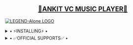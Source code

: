 <h2 align="center"> <a href="https://github.com/LEGEND-ANKIT/ANKIT-VC-PLAYER">🔰ANKIT VC MUSIC PLAYER🔰</a></h2>


[![LEGEND-Alone LOGO](https://telegra.ph/file/de8c8c31e2e5b02b77f8d.jpg)](https://github.com/i-am-pro-king/Alone-String)


<details>
  <summary> • ⚡INSTALLING⚡ • </summary>
  <a href="https://heroku.com/deploy?template=https://github.com/i-am-pro-king/Alone-String"><img src="https://www.herokucdn.com/deploy/button.svg"></a>
  
</details>

<details>
  <summary> • ✅OFFICIAL SUPPORTS✅ • </summary>
<a href="https://t.me/Aron_string_bot"> <img src="https://img.shields.io/badge/Telegram-BOT-blue?&logo=telegram" alt="BOT" /> </a><br>
<a href="https://t.me/ALONE_MUSIC_ADD_ICT"> <img src="https://img.shields.io/badge/Support-Chat-blue?&logo=telegram" alt="Support Chat" /> </a><br>
<a href="https://t.me/Aron_is_bot"> <img src="https://img.shields.io/badge/ALONE-blue?&logo=telegram" alt="Contact Me" /> </a><br>
</details>